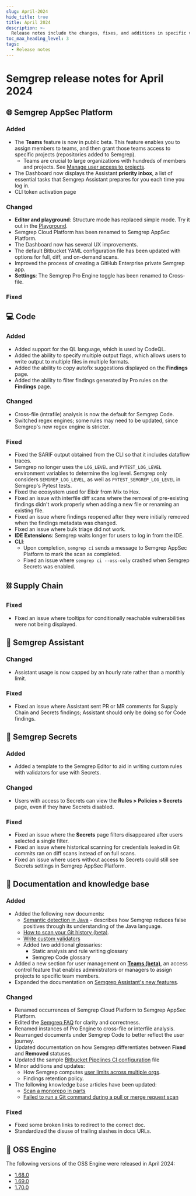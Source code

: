 ```yaml
---
slug: April-2024
hide_title: true
title: April 2024
description: >-
  Release notes include the changes, fixes, and additions in specific versions of Semgrep.
toc_max_heading_level: 3
tags:
  - Release notes
---
```


# Semgrep release notes for April 2024

## 🌐 Semgrep AppSec Platform

<!-- Sara -->

### Added

- The **Teams** feature is now in public beta. This feature enables you to assign members to teams, and then grant those teams access to specific projects (repositories added to Semgrep).
    - Teams are crucial to large organizations with hundreds of members and projects. See [<i class="fa-regular fa-file-lines"></i> Manage user access to projects](/deployment/team).
- The Dashboard now displays the Assistant **priority inbox**, a list of essential tasks that Semgrep Assistant prepares for you each time you log in. <!-- 13768 -->
- CLI token activation page <!--13660 -->

### Changed

- **Editor and playground**: Structure mode has replaced simple mode. Try it out in the [<i class="fas fa-external-link fa-xs"></i> Playground](https://semgrep.dev/playground/new).
- Semgrep Cloud Platform has been renamed to Semgrep AppSec Platform.
- The Dashboard now has several UX improvements.
- The default Bitbucket YAML configuration file has been updated with options for full, diff, and on-demand scans.
- Improved the process of creating a GitHub Enterprise private Semgrep app. <!-- 13675 -->
- **Settings**: The Semgrep Pro Engine toggle has been renamed to <i class="fa-solid fa-toggle-large-on"></i> Cross-file.

### Fixed

## 💻 Code

### Added

- Added support for the QL language, which is used by CodeQL.
- Added the ability to specify multiple output flags, which allows users to write output to multiple files in multiple formats.
- Added the ability to copy autofix suggestions displayed on the **Findings** page.
- Added the ability to filter findings generated by Pro rules on the **Findings** page.

### Changed

- Cross-file (intrafile) analysis is now the default for Semgrep Code.
- Switched regex engines; some rules may need to be updated, since Semgrep's new regex engine is stricter.

### Fixed

- Fixed the SARIF output obtained from the CLI so that it includes dataflow traces.
- Semgrep no longer uses the `LOG_LEVEL` and `PYTEST_LOG_LEVEL` environment variables to determine the log level. Semgrep only considers `SEMGREP_LOG_LEVEL`, as well as `PYTEST_SEMGREP_LOG_LEVEL` in Semgrep's Pytest tests.
- Fixed the ecosystem used for Elixir from Mix to Hex.
- Fixed an issue with interfile diff scans where the removal of pre-existing findings
didn't work properly when adding a new file or renaming an existing file.
- Fixed an issue where findings reopened after they were initially removed when the findings metadata was changed.
- Fixed an issue where bulk triage did not work.
- **IDE Extensions**: Semgrep waits longer for users to log in from the IDE.
- **CLI**:
  - Upon completion, `semgrep ci` sends a message to Semgrep AppSec Platform to mark the scan as completed.
  - Fixed an issue where `semgrep ci --oss-only` crashed when Semgrep Secrets was enabled.

## ⛓️  Supply Chain

<!-- 
### Added

- Added a new **Finding details** page. In Semgrep AppSec Platform, click on **Supply Chain > Details** on the specific finding's card. The finding details page displays an all triage activity, in-depth description of the vulnerability, remediation, and the rule pattern that generated the finding.  <!-- 13780 -->

<!-- 

### Changed

<!-- should we include the new UI for SCA  -->
<!-- 
- The Supply Chain page UX has been redesigned. Improvements include:
    - You can now filter by project, dependency, and CVE.
    - Updated reachability categories.
    - Vulnerabilities are now grouped by the rule that detected them.
    - Triage multiple vulnerabilities at once by clicking multiple <i class="fa-solid fa-square-check"></i> checkboxes. You can <kbd>Shift + click</kbd> to select a range.
    - Within the projects page, the count of reachable vulnerabilities counts only Always reachable <!-- 13645 -->

### Fixed

- Fixed an issue where tooltips for conditionally reachable vulnerabilities were not being displayed. <!-- 13775 -->

## 🤖 Semgrep Assistant

### Changed

- Assistant usage is now capped by an hourly rate rather than a monthly limit.

### Fixed

- Fixed an issue where Assistant sent PR or MR comments for Supply Chain and Secrets findings; Assistant should only be doing so for Code findings.

## 🔐 Semgrep Secrets

### Added

- Added a template to the Semgrep Editor to aid in writing custom rules with validators for use with Secrets.

### Changed

- Users with access to Secrets can view the **Rules > Policies > Secrets** page, even if they have Secrets disabled.

### Fixed

- Fixed an issue where the **Secrets** page filters disappeared after users selected a single filter.
- Fixed an issue where historical scanning for credentials leaked in Git commits ran on diff scans instead of on full scans.
- Fixed an issue where users without access to Secrets could still see Secrets settings in Semgrep AppSec Platform.

## 📝 Documentation and knowledge base

### Added

- Added the following new documents:
    - [<i class="fa-regular fa-file-lines"></i> Semantic detection in Java](/semgrep-code/java) - describes how Semgrep reduces false positives through its understanding of the Java language.
    - [<i class="fa-regular fa-file-lines"></i> How to scan your Git history (beta)](/semgrep-secrets/historical-scanning).
    - [<i class="fa-regular fa-file-lines"></i> Write custom validators](/semgrep-secrets/validators)
    - Added two additional glossaries:
        - Static analysis and rule writing glossary
        - Semgrep Code glossary
- Added a new section for user management on **[Teams (beta)](/deployment/teams)**, an access control feature that enables administrators or managers to assign projects to specific team members.
- Expanded the documentation on [Semgrep Assistant's new features](/semgrep-assistant/overview).

### Changed

- Renamed occurrences of Semgrep Cloud Platform to Semgrep AppSec Platform.
- Edited the [Semgrep FAQ](/faq) for clarity and correctness.
- Renamed instances of Pro Engine to cross-file or interfile analysis.
- Rearranged documents under Semgrep Code to better reflect the user journey.
- Updated documentation on how Semgrep differentiates between **Fixed** and **Removed** statuses.
- Updated the sample [Bitbucket Pipelines CI configuration](/semgrep-ci/sample-ci-configs#bitbucket-pipelines) file
- Minor additions and updates:
    - How Semgrep computes [user limits across multiple orgs](/usage-and-billing).
    - Findings retention policy.
- The following knowledge base articles have been updated:
    - [Scan a monorepo in parts](/kb/semgrep-ci/scan-monorepo-in-parts)
    - [Failed to run a Git command during a pull or merge request scan](/kb/semgrep-ci/git-command-errors)

### Fixed

- Fixed some broken links to redirect to the correct doc.
- Standardized the disuse of trailing slashes in docs URLs.

## 🔧 OSS Engine

The following versions of the OSS Engine were released in April 2024:

- [<i class="fas fa-external-link fa-xs"></i>1.68.0](https://github.com/semgrep/semgrep/releases/tag/v1.68.0)
- [<i class="fas fa-external-link fa-xs"></i>1.69.0](https://github.com/semgrep/semgrep/releases/tag/v1.69.0)
- [<i class="fas fa-external-link fa-xs"></i>1.70.0](https://github.com/semgrep/semgrep/releases/tag/v1.70.0)
